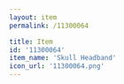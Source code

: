 ```yaml
---
layout: item
permalink: /11300064

title: Item
id: '11300064'
item_name: 'Skull Headband'
icon_url: '11300064.png'
---
```

